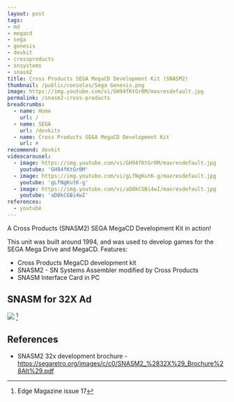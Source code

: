 ```yaml
---
layout: post
tags: 
- md
- megacd
- sega
- genesis
- devkit
- crossproducts
- snsystems
- snasm2
title: Cross Products SEGA MegaCD Development Kit (SNASM2)
thumbnail: /public/consoles/Sega Genesis.png
image: https://img.youtube.com/vi/GH94fKtGr0M/maxresdefault.jpg
permalink: /snasm2-cross-products
breadcrumbs:
  - name: Home
    url: /
  - name: SEGA
    url: /devkits
  - name: Cross Products SEGA MegaCD Development Kit  
    url: #
recommend: devkit
videocarousel:
  - image: https://img.youtube.com/vi/GH94fKtGr0M/maxresdefault.jpg 
    youtube: 'GH94fKtGr0M'
  - image: https://img.youtube.com/vi/gLfNgKutK-g/maxresdefault.jpg
    youtube: 'gLfNgKutK-g'
  - image: https://img.youtube.com/vi/aD8kCGBi4wI/maxresdefault.jpg
    youtube: 'aD8kCGBi4wI'
references:
  - youtube
---
```

A Cross Products (SNASM2) SEGA MegaCD Development Kit in action! 

This unit was built around 1994, and was used to develop games for the SEGA Mega Drive and MegaCD.
Features:
* Cross Products MegaCD development kit
* SNASM2 - SN Systems Assembler modified by Cross Products
* SNASM Interface Card in PC

## SNASM for 32X Ad
<img src="/public/magazine/SNASM2_Edge_UK_017.jpg"> [^1]

## References
[^1]: Edge Magazine issue 17
* SNASM2 32x development brochure - https://segaretro.org/images/c/c0/SNASM2_%2832X%29_Brochure%28Alt%29.pdf
